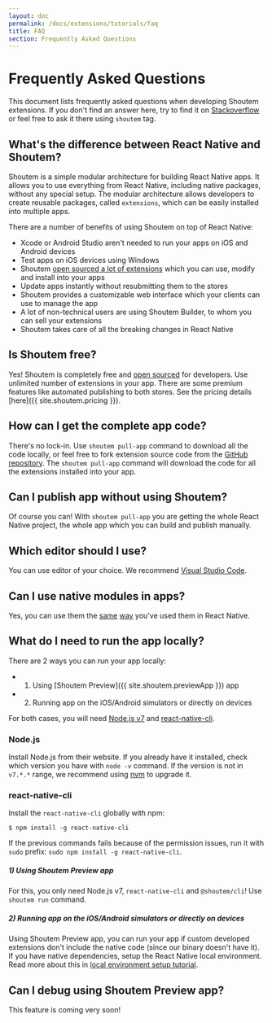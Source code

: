 ```yaml
---
layout: doc
permalink: /docs/extensions/tutorials/faq
title: FAQ
section: Frequently Asked Questions
---
```


# Frequently Asked Questions

This document lists frequently asked questions when developing Shoutem extensions. If you don't find an answer here, try to find it on [Stackoverflow](http://stackoverflow.com/questions/tagged/shoutem?sort=newest) or feel free to ask it there using `shoutem` tag.

## What's the difference between React Native and Shoutem?

Shoutem is a simple modular architecture for building React Native apps. It allows you to use everything from React Native, including native packages, without any special setup. The modular architecture allows developers to create reusable packages, called `extensions`, which can be easily installed into multiple apps.

There are a number of benefits of using Shoutem on top of React Native:

- Xcode or Android Studio aren't needed to run your apps on iOS and Android devices
- Test apps on iOS devices using Windows
- Shoutem [open sourced a lot of extensions](https://github.com/shoutem/extensions) which you can use, modify and install into your apps
- Update apps instantly without resubmitting them to the stores
- Shoutem provides a customizable web interface which your clients can use to manage the app
- A lot of non-technical users are using Shoutem Builder, to whom you can sell your extensions
- Shoutem takes care of all the breaking changes in React Native

## Is Shoutem free?

Yes! Shoutem is completely free and [open sourced](https://github.com/shoutem) for developers. Use unlimited number of extensions in your app. There are some premium features like automated publishing to both stores. See the pricing details [here]({{ site.shoutem.pricing }}).

## How can I get the complete app code?

There's no lock-in. Use `shoutem pull-app` command to download all the code locally, or feel free to fork extension source code from the [GitHub repository](https://github.com/shoutem/extensions). The `shoutem pull-app` command will download the code for all the extensions installed into your app.

## Can I publish app without using Shoutem?

Of course you can! With `shoutem pull-app` you are getting the whole React Native project, the whole app which you can build and publish manually.

## Which editor should I use?

You can use editor of your choice. We recommend [Visual Studio Code](https://code.visualstudio.com/).

## Can I use native modules in apps?

Yes, you can use them the [same](https://facebook.github.io/react-native/docs/native-modules-ios.html) [way](https://facebook.github.io/react-native/docs/native-modules-android.html) you've used them in React Native.

## What do I need to run the app locally?

There are 2 ways you can run your app locally:

- 1) Using [Shoutem Preview]({{ site.shoutem.previewApp }}) app
- 2) Running app on the iOS/Android simulators or directly on devices

For both cases, you will need [Node.js v7](https://nodejs.org/en/) and [react-native-cli](https://www.npmjs.com/package/react-native-cli).

### Node.js

Install Node.js from their website. If you already have it installed, check which version you have with  `node -v` command. If the version is not in `v7.*.*` range, we recommend using [nvm](https://github.com/creationix/nvm) to upgrade it.

### react-native-cli

Install the `react-native-cli` globally with npm:

```ShellSession
$ npm install -g react-native-cli
```

If the previous commands fails because of the permission issues, run it with `sudo` prefix: `sudo npm install -g react-native-cli`. 

##### 1) Using Shoutem Preview app

For this, you only need Node.js v7, `react-native-cli` and `@shoutem/cli`! Use `shoutem run` command.

##### 2) Running app on the iOS/Android simulators or directly on devices

Using Shoutem Preview app, you can run your app if custom developed extensions don't include the native code (since our binary doesn't have it). If you have native dependencies, setup the React Native local environment. Read more about this in [local environment setup tutorial](docs/extensions/tutorials/setting-local-environment).

## Can I debug using Shoutem Preview app?

This feature is coming very soon!